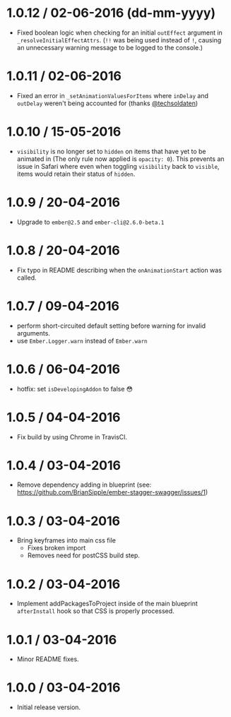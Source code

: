 1.0.12 / 02-06-2016 (dd-mm-yyyy)
================================
* Fixed boolean logic when checking for an initial `outEffect` argument in `_resolveInitialEffectAttrs`. (`!!` was
  being used instead of `!`, causing an unnecessary warning message to be logged to the console.)

1.0.11 / 02-06-2016
================================
* Fixed an error in `_setAnimationValuesForItems` where `inDelay` and `outDelay` weren't being accounted for (thanks [@techsoldaten](https://github.com/techsoldaten))

1.0.10 / 15-05-2016
================================
* `visibility` is no longer set to `hidden` on items that have yet to be animated in (The only rule now applied is `opacity: 0`). This prevents an issue in Safari where even when toggling `visibility` back to `visible`, items would retain their status of `hidden`.

1.0.9 / 20-04-2016
================================
* Upgrade to `ember@2.5` and `ember-cli@2.6.0-beta.1`

1.0.8 / 20-04-2016
================================
* Fix typo in README describing when the `onAnimationStart` action was called.

1.0.7 / 09-04-2016
================================
* perform short-circuited default setting before warning for invalid arguments.
* use `Ember.Logger.warn` instead of `Ember.warn`

1.0.6 / 06-04-2016
================================
* hotfix: set `isDevelopingAddon` to false 😳

1.0.5 / 04-04-2016
================================
* Fix build by using Chrome in TravisCI.

1.0.4 / 03-04-2016
================================
* Remove dependency adding in blueprint (see: https://github.com/BrianSipple/ember-stagger-swagger/issues/1)

1.0.3 / 03-04-2016
================================
* Bring keyframes into main css file
  * Fixes broken import
  * Removes need for postCSS build step.

1.0.2 / 03-04-2016
================================
* Implement addPackagesToProject inside of the main blueprint `afterInstall` hook so that CSS is properly processed.

1.0.1 / 03-04-2016
================================
* Minor README fixes.

1.0.0 / 03-04-2016
================================
* Initial release version.
